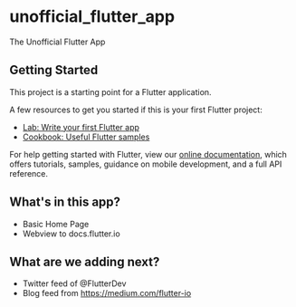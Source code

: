 # unofficial_flutter_app

The Unofficial Flutter App

## Getting Started

This project is a starting point for a Flutter application.

A few resources to get you started if this is your first Flutter project:

- [Lab: Write your first Flutter app](https://flutter.io/docs/get-started/codelab)
- [Cookbook: Useful Flutter samples](https://flutter.io/docs/cookbook)

For help getting started with Flutter, view our 
[online documentation](https://flutter.io/docs), which offers tutorials, 
samples, guidance on mobile development, and a full API reference.

## What's in this app?

- Basic Home Page
- Webview to docs.flutter.io


## What are we adding next?

- Twitter feed of @FlutterDev
- Blog feed from https://medium.com/flutter-io
